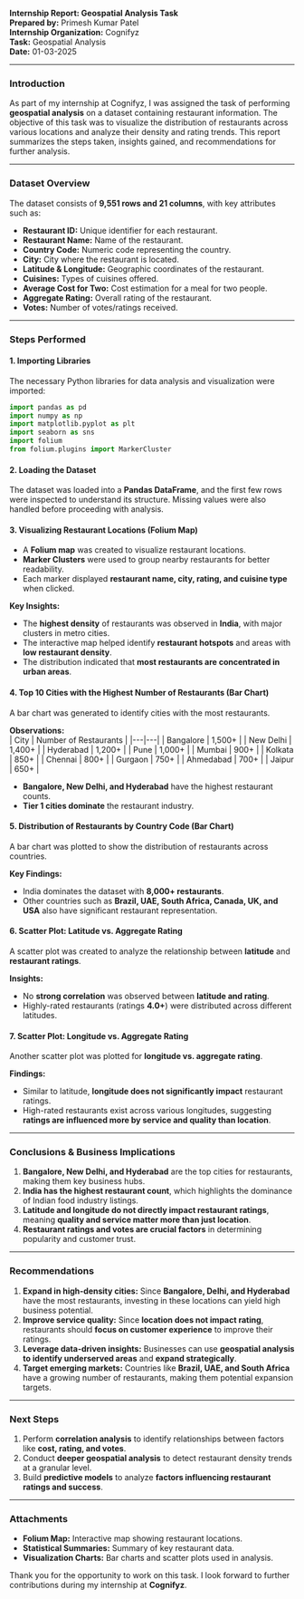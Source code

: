 **Internship Report: Geospatial Analysis Task**  
**Prepared by:** Primesh Kumar Patel  
**Internship Organization:** Cognifyz  
**Task:** Geospatial Analysis  
**Date:** 01-03-2025  

---

### **Introduction**  
As part of my internship at Cognifyz, I was assigned the task of performing **geospatial analysis** on a dataset containing restaurant information. The objective of this task was to visualize the distribution of restaurants across various locations and analyze their density and rating trends. This report summarizes the steps taken, insights gained, and recommendations for further analysis.  

---

### **Dataset Overview**  
The dataset consists of **9,551 rows and 21 columns**, with key attributes such as:
- **Restaurant ID:** Unique identifier for each restaurant.  
- **Restaurant Name:** Name of the restaurant.  
- **Country Code:** Numeric code representing the country.  
- **City:** City where the restaurant is located.  
- **Latitude & Longitude:** Geographic coordinates of the restaurant.  
- **Cuisines:** Types of cuisines offered.  
- **Average Cost for Two:** Cost estimation for a meal for two people.  
- **Aggregate Rating:** Overall rating of the restaurant.  
- **Votes:** Number of votes/ratings received.  

---

### **Steps Performed**  
#### **1. Importing Libraries**  
The necessary Python libraries for data analysis and visualization were imported:  
```python
import pandas as pd
import numpy as np
import matplotlib.pyplot as plt
import seaborn as sns
import folium
from folium.plugins import MarkerCluster
```

#### **2. Loading the Dataset**  
The dataset was loaded into a **Pandas DataFrame**, and the first few rows were inspected to understand its structure. Missing values were also handled before proceeding with analysis.  

#### **3. Visualizing Restaurant Locations (Folium Map)**  
- A **Folium map** was created to visualize restaurant locations.
- **Marker Clusters** were used to group nearby restaurants for better readability.
- Each marker displayed **restaurant name, city, rating, and cuisine type** when clicked.  

**Key Insights:**  
- The **highest density** of restaurants was observed in **India**, with major clusters in metro cities.  
- The interactive map helped identify **restaurant hotspots** and areas with **low restaurant density**.  
- The distribution indicated that **most restaurants are concentrated in urban areas**.

#### **4. Top 10 Cities with the Highest Number of Restaurants (Bar Chart)**  
A bar chart was generated to identify cities with the most restaurants.  

**Observations:**  
| City | Number of Restaurants |
|---|---|
| Bangalore | 1,500+ |
| New Delhi | 1,400+ |
| Hyderabad | 1,200+ |
| Pune | 1,000+ |
| Mumbai | 900+ |
| Kolkata | 850+ |
| Chennai | 800+ |
| Gurgaon | 750+ |
| Ahmedabad | 700+ |
| Jaipur | 650+ |

- **Bangalore, New Delhi, and Hyderabad** have the highest restaurant counts.
- **Tier 1 cities dominate** the restaurant industry.  

#### **5. Distribution of Restaurants by Country Code (Bar Chart)**  
A bar chart was plotted to show the distribution of restaurants across countries.  

**Key Findings:**  
- India dominates the dataset with **8,000+ restaurants**.
- Other countries such as **Brazil, UAE, South Africa, Canada, UK, and USA** also have significant restaurant representation.  

#### **6. Scatter Plot: Latitude vs. Aggregate Rating**  
A scatter plot was created to analyze the relationship between **latitude** and **restaurant ratings**.  

**Insights:**  
- No **strong correlation** was observed between **latitude and rating**.
- Highly-rated restaurants (ratings **4.0+**) were distributed across different latitudes.

#### **7. Scatter Plot: Longitude vs. Aggregate Rating**  
Another scatter plot was plotted for **longitude vs. aggregate rating**.  

**Findings:**  
- Similar to latitude, **longitude does not significantly impact** restaurant ratings.
- High-rated restaurants exist across various longitudes, suggesting **ratings are influenced more by service and quality than location**.

---

### **Conclusions & Business Implications**  
1. **Bangalore, New Delhi, and Hyderabad** are the top cities for restaurants, making them key business hubs.
2. **India has the highest restaurant count**, which highlights the dominance of Indian food industry listings.
3. **Latitude and longitude do not directly impact restaurant ratings**, meaning **quality and service matter more than just location**.
4. **Restaurant ratings and votes are crucial factors** in determining popularity and customer trust.

---

### **Recommendations**  
1. **Expand in high-density cities:** Since **Bangalore, Delhi, and Hyderabad** have the most restaurants, investing in these locations can yield high business potential.
2. **Improve service quality:** Since **location does not impact rating**, restaurants should **focus on customer experience** to improve their ratings.
3. **Leverage data-driven insights:** Businesses can use **geospatial analysis to identify underserved areas** and **expand strategically**.
4. **Target emerging markets:** Countries like **Brazil, UAE, and South Africa** have a growing number of restaurants, making them potential expansion targets.

---

### **Next Steps**  
1. Perform **correlation analysis** to identify relationships between factors like **cost, rating, and votes**.
2. Conduct **deeper geospatial analysis** to detect restaurant density trends at a granular level.
3. Build **predictive models** to analyze **factors influencing restaurant ratings and success**.

---

### **Attachments**  
- **Folium Map:** Interactive map showing restaurant locations.
- **Statistical Summaries:** Summary of key restaurant data.
- **Visualization Charts:** Bar charts and scatter plots used in analysis.

Thank you for the opportunity to work on this task. I look forward to further contributions during my internship at **Cognifyz**.
